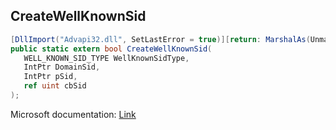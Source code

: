 ## CreateWellKnownSid

```csharp
[DllImport("Advapi32.dll", SetLastError = true)][return: MarshalAs(UnmanagedType.Bool)]
public static extern bool CreateWellKnownSid(
   WELL_KNOWN_SID_TYPE WellKnownSidType,
   IntPtr DomainSid,
   IntPtr pSid,
   ref uint cbSid
);
```

Microsoft documentation: [Link](https://learn.microsoft.com/en-us/windows/win32/api/securitybaseapi/nf-securitybaseapi-createwellknownsid)
